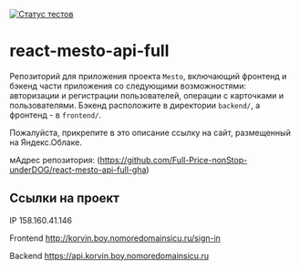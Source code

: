 [![Статус тестов](../../actions/workflows/tests.yml/badge.svg)](../../actions/workflows/tests.yml)

# react-mesto-api-full

Репозиторий для приложения проекта `Mesto`, включающий фронтенд и бэкенд части приложения со следующими возможностями: авторизации и регистрации пользователей, операции с карточками и пользователями. Бэкенд расположите в директории `backend/`, а фронтенд - в `frontend/`.

Пожалуйста, прикрепите в это описание ссылку на сайт, размещенный на Яндекс.Облаке.

мАдрес репозитория: (https://github.com/Full-Price-nonStop-underDOG/react-mesto-api-full-gha)

## Ссылки на проект

IP 158.160.41.146

Frontend http://korvin.boy.nomoredomainsicu.ru/sign-in

Backend https://api.korvin.boy.nomoredomainsicu.ru
